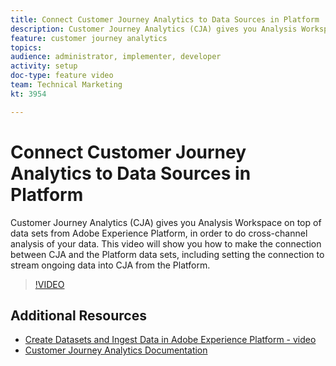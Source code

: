 ```yaml
---
title: Connect Customer Journey Analytics to Data Sources in Platform
description: Customer Journey Analytics (CJA) gives you Analysis Workspace on top of data sets from Adobe Experience Platform, in order to do cross-channel analysis of your data. This video will show you how to make the connection between CJA and the Platform data sets, including setting the connection to stream ongoing data into CJA from the Platform.
feature: customer journey analytics
topics: 
audience: administrator, implementer, developer
activity: setup
doc-type: feature video
team: Technical Marketing
kt: 3954

---
```


# Connect Customer Journey Analytics to Data Sources in Platform

Customer Journey Analytics (CJA) gives you Analysis Workspace on top of data sets from Adobe Experience Platform, in order to do cross-channel analysis of your data. This video will show you how to make the connection between CJA and the Platform data sets, including setting the connection to stream ongoing data into CJA from the Platform.

>[!VIDEO](https://video.tv.adobe.com/v/30140/?quality=12&enable10seconds=on&speedcontrol=on)

## Additional Resources

* [Create Datasets and Ingest Data in Adobe Experience Platform - video](../datasets/create-datasets-and-ingest-data.md)
* [Customer Journey Analytics Documentation](https://docs.adobe.com/content/help/en/analytics-platform/using/cja-landing.html)
